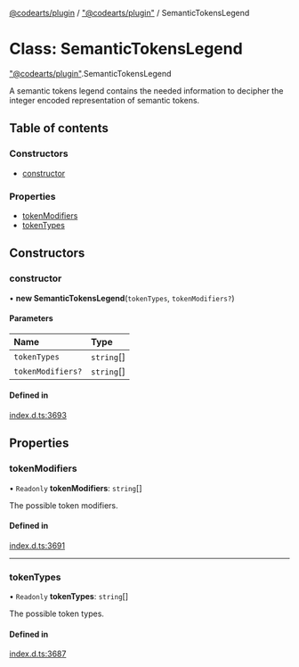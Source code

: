 [@codearts/plugin](../README.md) / ["@codearts/plugin"](../modules/_codearts_plugin_.md) / SemanticTokensLegend

# Class: SemanticTokensLegend

["@codearts/plugin"](../modules/_codearts_plugin_.md).SemanticTokensLegend

A semantic tokens legend contains the needed information to decipher
the integer encoded representation of semantic tokens.

## Table of contents

### Constructors

- [constructor](codearts_plugin_.SemanticTokensLegend.md#constructor)

### Properties

- [tokenModifiers](codearts_plugin_.SemanticTokensLegend.md#tokenmodifiers)
- [tokenTypes](codearts_plugin_.SemanticTokensLegend.md#tokentypes)

## Constructors

### constructor

• **new SemanticTokensLegend**(`tokenTypes`, `tokenModifiers?`)

#### Parameters

| Name | Type |
| :------ | :------ |
| `tokenTypes` | `string`[] |
| `tokenModifiers?` | `string`[] |

#### Defined in

[index.d.ts:3693](https://github.com/huaweicloud/cloudide-plugin-api/blob/a055dd0/index.d.ts#L3693)

## Properties

### tokenModifiers

• `Readonly` **tokenModifiers**: `string`[]

The possible token modifiers.

#### Defined in

[index.d.ts:3691](https://github.com/huaweicloud/cloudide-plugin-api/blob/a055dd0/index.d.ts#L3691)

___

### tokenTypes

• `Readonly` **tokenTypes**: `string`[]

The possible token types.

#### Defined in

[index.d.ts:3687](https://github.com/huaweicloud/cloudide-plugin-api/blob/a055dd0/index.d.ts#L3687)
